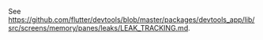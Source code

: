 See https://github.com/flutter/devtools/blob/master/packages/devtools_app/lib/src/screens/memory/panes/leaks/LEAK_TRACKING.md.
